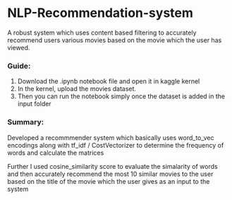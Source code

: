 # NLP-Recommendation-system
A robust system which uses content based filtering to accurately recommend users various movies based on the movie which the user has viewed. 

### Guide:

 1. Download the .ipynb notebook file and open it in kaggle kernel
 2. In the kernel, upload the movies dataset.
 3. Then you can run the notebook simply once the dataset is added in the input folder

### Summary:
Developed a recommmender system which basically uses word_to_vec encodings along with tf_idf / CostVectorizer to determine the frequency of words and calculate the matrices 

Further I used cosine_similarity score to evaluate the simalarity of words and then accurately recommend the most 10 similar movies to the user based on the title of the movie which the user gives as an input to the system


